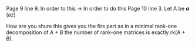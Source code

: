 Page 9 line 9. In order to this -> In order to do this
Page 10 line 3. Let A be ***a*** (az)

How are you shure this gives you the firs part
as in a minimal rank-one decomposition of A + B the number of rank-one matrices is exactly rk(A + B).
